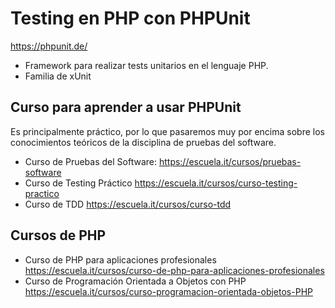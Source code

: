 # Testing en PHP con PHPUnit

<https://phpunit.de/>

- Framework para realizar tests unitarios en el lenguaje PHP.
- Familia de xUnit

## Curso para aprender a usar PHPUnit

Es principalmente práctico, por lo que pasaremos muy por encima sobre los conocimientos teóricos de la disciplina de pruebas del software.

- Curso de Pruebas del Software: <https://escuela.it/cursos/pruebas-software>
- Curso de Testing Práctico <https://escuela.it/cursos/curso-testing-practico>
- Curso de TDD <https://escuela.it/cursos/curso-tdd>

## Cursos de PHP

- Curso de PHP para aplicaciones profesionales <https://escuela.it/cursos/curso-de-php-para-aplicaciones-profesionales>
- Curso de Programación Orientada a Objetos con PHP <https://escuela.it/cursos/curso-programacion-orientada-objetos-PHP>
